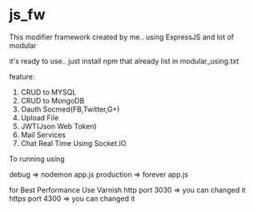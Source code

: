 # js_fw

This modifier framework created by me..
using ExpressJS and lot of modular

it's ready to use.. just install npm that already list in modular_using.txt

feature:
1. CRUD to MYSQL
2. CRUD to MongoDB
3. Oauth Socmed(FB,Twitter,G+)
4. Upload File
5. JWT(Json Web Token)
6. Mail Services
7. Chat Real Time Using Socket.IO


To running using

debug => nodemon app.js
production => forever app.js

for Best Performance Use Varnish
http port 3030 => you can changed it
https port 4300 => you can changed it